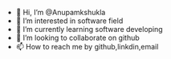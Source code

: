 - 👋 Hi, I’m @Anupamkshukla
- 👀 I’m interested in software field
- 🌱 I’m currently learning software developing 
- 💞️ I’m looking to collaborate on github
- 📫 How to reach me by github,linkdin,email

<!---
Anupamkshukla/Anupamkshukla is a ✨ special ✨ repository because its `README.md` (this file) appears on your GitHub profile.
You can click the Preview link to take a look at your changes.
--->

